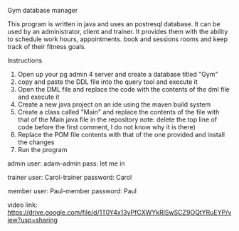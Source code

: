 Gym database manager

This program is written in java and uses an postresql database. It can be used by an administrator, client and trainer.
It provides them with the ability to schedule work hours, appointments. book and sessions rooms and keep track of their fitness goals.

Instructions

1. Open up your pg admin 4 server and create a database titled "Gym"
2.  copy and paste the DDL file into the query tool and execute it
3. Open the DML file and replace the code with the contents of the dml file and execute it
4. Create a new java project on an ide using the maven build system
5. Create a class called "Main" and replace the contents of the file with that of the Main.java file in the repository
    note: delete the top line of code before the first comment, I do not know why it is there)
6. Replace the POM file contents with that of the one provided and install the changes
7. Run the program

admin user: adam-admin
pass: let me in

trainer user: Carol-trainer
password: Carol

member user: Paul-member
password: Paul


video link: https://drive.google.com/file/d/1T0Y4x13yPfCXWYkRlSwSCZ9OQtYRuEYP/view?usp=sharing 
